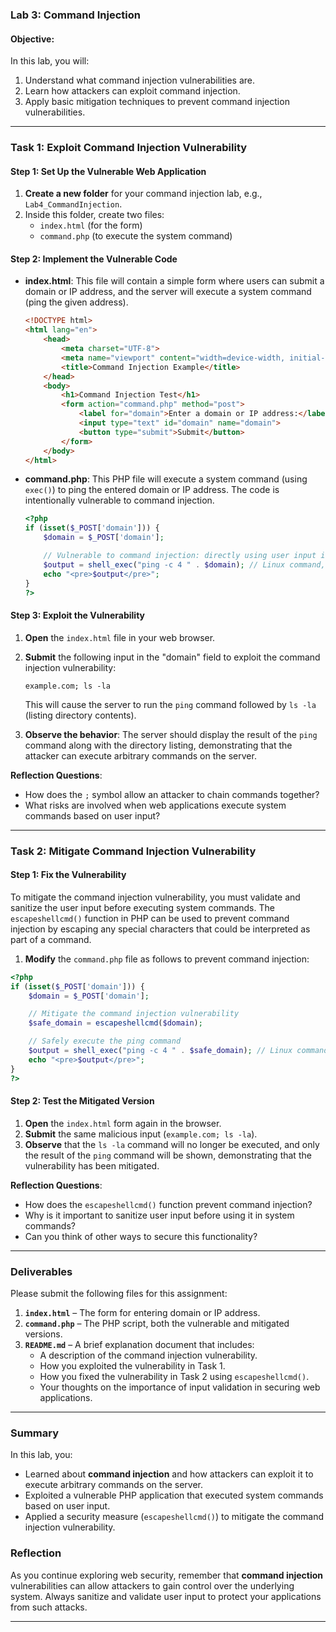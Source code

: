 
### **Lab 3: Command Injection**

#### **Objective:**
In this lab, you will:
1. Understand what command injection vulnerabilities are.
2. Learn how attackers can exploit command injection.
3. Apply basic mitigation techniques to prevent command injection vulnerabilities.

---

### **Task 1: Exploit Command Injection Vulnerability**

#### **Step 1: Set Up the Vulnerable Web Application**

1. **Create a new folder** for your command injection lab, e.g., `Lab4_CommandInjection`.
2. Inside this folder, create two files:
   - `index.html` (for the form)
   - `command.php` (to execute the system command)

#### **Step 2: Implement the Vulnerable Code**

- **index.html**: This file will contain a simple form where users can submit a domain or IP address, and the server will execute a system command (ping the given address).

  ```html
  <!DOCTYPE html>
  <html lang="en">
      <head>
          <meta charset="UTF-8">
          <meta name="viewport" content="width=device-width, initial-scale=1.0">
          <title>Command Injection Example</title>
      </head>
      <body>
          <h1>Command Injection Test</h1>
          <form action="command.php" method="post">
              <label for="domain">Enter a domain or IP address:</label>
              <input type="text" id="domain" name="domain">
              <button type="submit">Submit</button>
          </form>
      </body>
  </html>
  ```

- **command.php**: This PHP file will execute a system command (using `exec()`) to ping the entered domain or IP address. The code is intentionally vulnerable to command injection.

  ```php
  <?php
  if (isset($_POST['domain'])) {
      $domain = $_POST['domain'];

      // Vulnerable to command injection: directly using user input in system command
      $output = shell_exec("ping -c 4 " . $domain); // Linux command, change to `ping -n 4` on Windows
      echo "<pre>$output</pre>";
  }
  ?>
  ```

#### **Step 3: Exploit the Vulnerability**

1. **Open** the `index.html` file in your web browser.
2. **Submit** the following input in the "domain" field to exploit the command injection vulnerability:
   ```
   example.com; ls -la
   ```
   This will cause the server to run the `ping` command followed by `ls -la` (listing directory contents).

3. **Observe the behavior**: The server should display the result of the `ping` command along with the directory listing, demonstrating that the attacker can execute arbitrary commands on the server.

**Reflection Questions**:
- How does the `;` symbol allow an attacker to chain commands together?
- What risks are involved when web applications execute system commands based on user input?

---

### **Task 2: Mitigate Command Injection Vulnerability**

#### **Step 1: Fix the Vulnerability**

To mitigate the command injection vulnerability, you must validate and sanitize the user input before executing system commands. The `escapeshellcmd()` function in PHP can be used to prevent command injection by escaping any special characters that could be interpreted as part of a command.

1. **Modify** the `command.php` file as follows to prevent command injection:

  ```php
  <?php
  if (isset($_POST['domain'])) {
      $domain = $_POST['domain'];

      // Mitigate the command injection vulnerability
      $safe_domain = escapeshellcmd($domain);

      // Safely execute the ping command
      $output = shell_exec("ping -c 4 " . $safe_domain); // Linux command, change to `ping -n 4` on Windows
      echo "<pre>$output</pre>";
  }
  ?>
  ```

#### **Step 2: Test the Mitigated Version**

1. **Open** the `index.html` form again in the browser.
2. **Submit** the same malicious input (`example.com; ls -la`).
3. **Observe** that the `ls -la` command will no longer be executed, and only the result of the `ping` command will be shown, demonstrating that the vulnerability has been mitigated.

**Reflection Questions**:
- How does the `escapeshellcmd()` function prevent command injection?
- Why is it important to sanitize user input before using it in system commands?
- Can you think of other ways to secure this functionality?

---

### **Deliverables**

Please submit the following files for this assignment:

1. **`index.html`** – The form for entering domain or IP address.
2. **`command.php`** – The PHP script, both the vulnerable and mitigated versions.
3. **`README.md`** – A brief explanation document that includes:
   - A description of the command injection vulnerability.
   - How you exploited the vulnerability in Task 1.
   - How you fixed the vulnerability in Task 2 using `escapeshellcmd()`.
   - Your thoughts on the importance of input validation in securing web applications.

---

### **Summary**

In this lab, you:
- Learned about **command injection** and how attackers can exploit it to execute arbitrary commands on the server.
- Exploited a vulnerable PHP application that executed system commands based on user input.
- Applied a security measure (`escapeshellcmd()`) to mitigate the command injection vulnerability.

### **Reflection**

As you continue exploring web security, remember that **command injection** vulnerabilities can allow attackers to gain control over the underlying system. Always sanitize and validate user input to protect your applications from such attacks.

---
